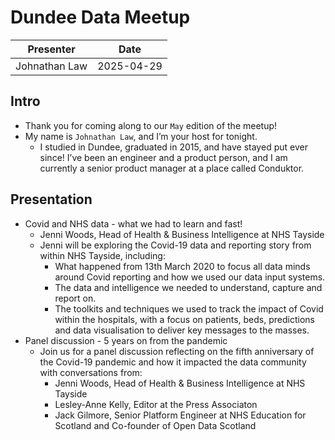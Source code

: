 
# Dundee Data Meetup

| Presenter     | Date       |
| ------------- | ---------- |
| Johnathan Law | 2025-04-29 |

## Intro

- Thank you for coming along to our `May` edition of the meetup!
- My name is `Johnathan Law`, and I’m your host for tonight.
  - I studied in Dundee, graduated in 2015, and have stayed put ever since! I’ve been an engineer and a product person, and I am currently a senior product manager at a place called Conduktor.

## Presentation

- Covid and NHS data - what we had to learn and fast!
  - Jenni Woods, Head of Health & Business Intelligence at NHS Tayside
  - Jenni will be exploring the Covid-19 data and reporting story from within NHS Tayside, including:
    - What happened from 13th March 2020 to focus all data minds around Covid reporting and how we used our data input systems.
    - The data and intelligence we needed to understand, capture and report on.
    - The toolkits and techniques we used to track the impact of Covid within the hospitals, with a focus on patients, beds, predictions and data visualisation to deliver key messages to the masses.
- Panel discussion - 5 years on from the pandemic
  - Join us for a panel discussion reflecting on the fifth anniversary of the Covid-19 pandemic and how it impacted the data community with conversations from:
    - Jenni Woods, Head of Health & Business Intelligence at NHS Tayside
    - Lesley-Anne Kelly, Editor at the Press Associaton
    - Jack Gilmore, Senior Platform Engineer at NHS Education for Scotland and Co-founder of Open Data Scotland

